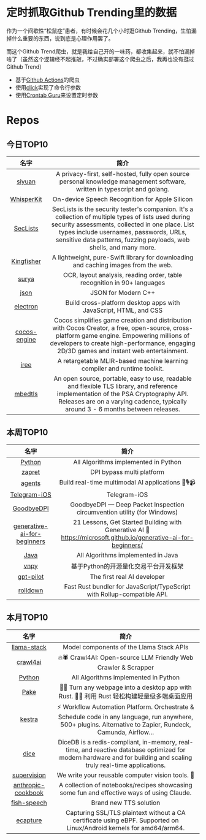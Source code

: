# 定时抓取Github Trending里的数据

作为一个间歇性“松鼠症”患者，有时候会花几个小时逛Github Trending，生怕漏掉什么重要的东西，说到底是心理作用罢了。

而这个Github Trend爬虫，就是我给自己开的一味药，都收集起来，就不怕漏掉啥了（虽然这个逻辑经不起推敲，不过确实部署这个爬虫之后，我再也没有逛过Github Trend）

* 基于[Github Actions](https://docs.github.com/en/actions)的爬虫
* 使用[click](https://github.com/pallets/click)实现了命令行参数
* 使用[Crontab Guru](https://crontab.guru/)来设置定时参数

# Repos
## 今日TOP10 
<!-- START OF DAILY_TOP10_REPOS -->
| 名字 | 简介 |
| :----: | :----: |
| [siyuan](https://github.com/siyuan-note/siyuan) | A privacy-first, self-hosted, fully open source personal knowledge management software, written in typescript and golang. |
| [WhisperKit](https://github.com/argmaxinc/WhisperKit) | On-device Speech Recognition for Apple Silicon |
| [SecLists](https://github.com/danielmiessler/SecLists) | SecLists is the security tester's companion. It's a collection of multiple types of lists used during security assessments, collected in one place. List types include usernames, passwords, URLs, sensitive data patterns, fuzzing payloads, web shells, and many more. |
| [Kingfisher](https://github.com/onevcat/Kingfisher) | A lightweight, pure-Swift library for downloading and caching images from the web. |
| [surya](https://github.com/VikParuchuri/surya) | OCR, layout analysis, reading order, table recognition in 90+ languages |
| [json](https://github.com/nlohmann/json) | JSON for Modern C++ |
| [electron](https://github.com/electron/electron) | Build cross-platform desktop apps with JavaScript, HTML, and CSS |
| [cocos-engine](https://github.com/cocos/cocos-engine) | Cocos simplifies game creation and distribution with Cocos Creator, a free, open-source, cross-platform game engine. Empowering millions of developers to create high-performance, engaging 2D/3D games and instant web entertainment. |
| [iree](https://github.com/iree-org/iree) | A retargetable MLIR-based machine learning compiler and runtime toolkit. |
| [mbedtls](https://github.com/Mbed-TLS/mbedtls) | An open source, portable, easy to use, readable and flexible TLS library, and reference implementation of the PSA Cryptography API. Releases are on a varying cadence, typically around 3 - 6 months between releases. |
<!-- END OF DAILY_TOP10_REPOS -->

## 本周TOP10
<!-- START OF WEEKLY_TOP10_REPOS -->
| 名字 | 简介 |
| :----: | :----: |
| [Python](https://github.com/TheAlgorithms/Python) | All Algorithms implemented in Python |
| [zapret](https://github.com/bol-van/zapret) | DPI bypass multi platform |
| [agents](https://github.com/livekit/agents) | Build real-time multimodal AI applications 🤖🎙️📹 |
| [Telegram-iOS](https://github.com/TelegramMessenger/Telegram-iOS) | Telegram-iOS |
| [GoodbyeDPI](https://github.com/ValdikSS/GoodbyeDPI) | GoodbyeDPI — Deep Packet Inspection circumvention utility (for Windows) |
| [generative-ai-for-beginners](https://github.com/microsoft/generative-ai-for-beginners) | 21 Lessons, Get Started Building with Generative AI 🔗 https://microsoft.github.io/generative-ai-for-beginners/ |
| [Java](https://github.com/TheAlgorithms/Java) | All Algorithms implemented in Java |
| [vnpy](https://github.com/vnpy/vnpy) | 基于Python的开源量化交易平台开发框架 |
| [gpt-pilot](https://github.com/Pythagora-io/gpt-pilot) | The first real AI developer |
| [rolldown](https://github.com/rolldown/rolldown) | Fast Rust bundler for JavaScript/TypeScript with Rollup-compatible API. |
<!-- END OF WEEKLY_TOP10_REPOS -->

## 本月TOP10
<!-- START OF MONTHLY_TOP10_REPOS -->
| 名字 | 简介 |
| :----: | :----: |
| [llama-stack](https://github.com/meta-llama/llama-stack) | Model components of the Llama Stack APIs |
| [crawl4ai](https://github.com/unclecode/crawl4ai) | 🔥🕷️ Crawl4AI: Open-source LLM Friendly Web Crawler & Scrapper |
| [Python](https://github.com/TheAlgorithms/Python) | All Algorithms implemented in Python |
| [Pake](https://github.com/tw93/Pake) | 🤱🏻 Turn any webpage into a desktop app with Rust. 🤱🏻 利用 Rust 轻松构建轻量级多端桌面应用 |
| [kestra](https://github.com/kestra-io/kestra) | ⚡ Workflow Automation Platform. Orchestrate & Schedule code in any language, run anywhere, 500+ plugins. Alternative to Zapier, Rundeck, Camunda, Airflow... |
| [dice](https://github.com/DiceDB/dice) | DiceDB is a redis-compliant, in-memory, real-time, and reactive database optimized for modern hardware and for building and scaling truly real-time applications. |
| [supervision](https://github.com/roboflow/supervision) | We write your reusable computer vision tools. 💜 |
| [anthropic-cookbook](https://github.com/anthropics/anthropic-cookbook) | A collection of notebooks/recipes showcasing some fun and effective ways of using Claude. |
| [fish-speech](https://github.com/fishaudio/fish-speech) | Brand new TTS solution |
| [ecapture](https://github.com/gojue/ecapture) | Capturing SSL/TLS plaintext without a CA certificate using eBPF. Supported on Linux/Android kernels for amd64/arm64. |
<!-- END OF MONTHLY_TOP10_REPOS -->
